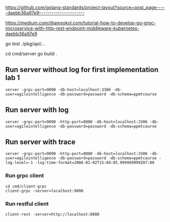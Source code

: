 https://github.com/golang-standards/project-layout?source=post_page-----daebb36a97e9----------------------

https://medium.com/@amsokol.com/tutorial-how-to-develop-go-grpc-microservice-with-http-rest-endpoint-middleware-kubernetes-daebb36a97e9

go test ./pkg/api/...

cd cmd/server
go build .

## Run server without log for first implementation lab 1

```
server -grpc-port=9090 -db-host=localhost:3306 -db-user=agileintelligence -db-password=password -db-schema=ppmtcourse
```

## Run server with log

```
server -grpc-port=9090 -http-port=8080 -db-host=localhost:3306 -db-user=agileintelligence -db-password=password -db-schema=ppmtcourse
```

## Run server with trace

```
server -grpc-port=9090 -http-port=8080 -db-host=localhost:3306 -db-user=agileintelligence -db-password=password -db-schema=ppmtcourse -log-level=-1 -log-time-format=2006-01-02T15:04:05.999999999Z07:00
```

### Run grpc client

```
cd cmd/client-grpc
client-grpc -server=localhost:9090
```

### Run restful client

```
client-rest -server=http://localhost:8080
```
